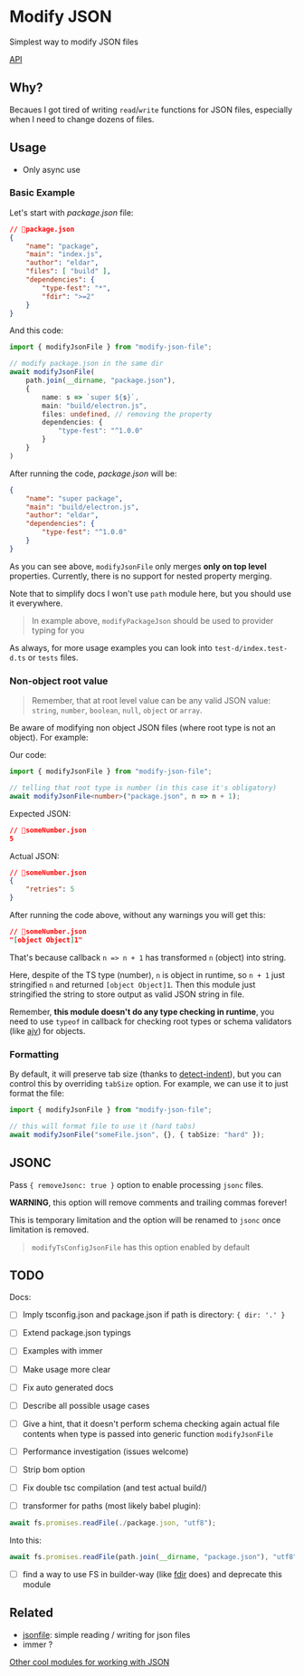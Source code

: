 # Modify JSON

Simplest way to modify JSON files

[API](https://paka.dev/npm/modify-json-file)

## Why?

Becaues I got tired of writing `read`/`write` functions for JSON files, especially when I need to change dozens of files.

## Usage

- Only async use

### Basic Example

Let's start with *package.json* file:
```json
// 📁package.json
{
    "name": "package",
    "main": "index.js",
    "author": "eldar",
    "files": [ "build" ],
    "dependencies": {
        "type-fest": "*",
        "fdir": ">=2"
    }
}
```

And this code:

```ts
import { modifyJsonFile } from "modify-json-file";

// modify package.json in the same dir
await modifyJsonFile(
    path.join(__dirname, "package.json"),
    {
        name: s => `super ${s}`,
        main: "build/electron.js",
        files: undefined, // removing the property
        dependencies: {
            "type-fest": "^1.0.0"
        }
    }
)
```

After running the code, *package.json* will be:

```json
{
    "name": "super package",
    "main": "build/electron.js",
    "author": "eldar",
    "dependencies": {
        "type-fest": "^1.0.0"
    }
}
```

As you can see above, `modifyJsonFile` only merges **only on top level** properties. Currently, there is no support for nested property merging.

Note that to simplify docs I won't use `path` module here, but you should use it everywhere.

> In example above, `modifyPackageJson` should be used to provider typing for you

As always, for more usage examples you can look into `test-d/index.test-d.ts` or `tests` files.

### Non-object root value

> Remember, that at root level value can be any valid JSON value: `string`, `number`, `boolean`, `null`, `object` or `array`.

Be aware of modifying non object JSON files (where root type is not an object). For example:

Our code:

```ts
import { modifyJsonFile } from "modify-json-file";

// telling that root type is number (in this case it's obligatory)
await modifyJsonFile<number>("package.json", n => n + 1);
```

Expected JSON:

```json
// 📁someNumber.json
5
```

Actual JSON:

```json
// 📁someNumber.json
{
    "retries": 5
}
```

After running the code above, without any warnings you will get this:

```json
// 📁someNumber.json
"[object Object]1"
```

That's because callback `n => n + 1` has transformed `n` (object) into string.

Here, despite of the TS type (number), `n` is object in runtime, so `n + 1` just stringified `n` and returned `[object Object]1`.
Then this module just stringified the string to store output as valid JSON string in file.

Remember, **this module doesn't do any type checking in runtime**, you need to use `typeof` in callback for checking root types or schema validators (like [ajv](http://npmjs.com/ajv)) for objects.

### Formatting

By default, it will preserve tab size (thanks to [detect-indent](https://www.npmjs.com/package/detect-indent)), but you can control this by overriding `tabSize` option. For example, we can use it to just format the file:

```ts
import { modifyJsonFile } from "modify-json-file";

// this will format file to use \t (hard tabs)
await modifyJsonFile("someFile.json", {}, { tabSize: "hard" });
```

## JSONC

Pass `{ removeJsonc: true }` option to enable processing `jsonc` files.

**WARNING**, this option will remove comments and trailing commas forever!

This is temporary limitation and the option will be renamed to `jsonc` once limitation is removed.

> `modifyTsConfigJsonFile` has this option enabled by default

## TODO

Docs:

- [ ] Imply tsconfig.json and package.json if path is directory: `{ dir: '.' }`
- [ ] Extend package.json typings
- [ ] Examples with immer
- [ ] Make usage more clear
- [ ] Fix auto generated docs
- [ ] Describe all possible usage cases
- [ ] Give a hint, that it doesn't perform schema checking again actual file contents when type is passed into generic function `modifyJsonFile`

- [ ] Performance investigation (issues welcome)
- [ ] Strip bom option
- [ ] Fix double tsc compilation (and test actual build/)
- [ ] transformer for paths (most likely babel plugin):

```ts
await fs.promises.readFile(./package.json, "utf8");
```

Into this:

```ts
await fs.promises.readFile(path.join(__dirname, "package.json"), "utf8");
```

- [ ] find a way to use FS in builder-way (like [fdir](https://www.npmjs.com/package/fdir) does) and deprecate this module

## Related

<!-- With *jsonfile*, you need to read / write objects. 1 function is simpler. That's super important for me, because I need to work with JSON files a lot. -->

- [jsonfile](https://npmjs.com/jsonfile): simple reading / writing for json files
- immer ?

[Other cool modules for working with JSON](https://github.com/search?q=user%3Asindresorhus+json)
